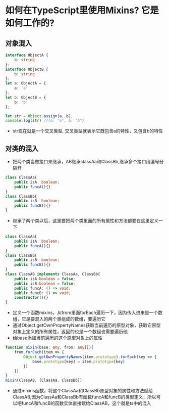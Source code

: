 # 如何在TypeScript里使用Mixins? 它是如何工作的?
## 对象混入
```typescript
interface ObjectA {
    a: string
};
interface ObjectB {
    b: string
};
let a: ObjectA = {  
    a: 'a'
};
let b: ObjectB = {  
    b: 'b'
};

let str = Object.assign(a, b);
console.log(str) //{a: "a", b: "b"}
```
- str现在就是一个交叉类型, 交叉类型就表示它既包含a的特性，又包含b的特性

## 对类的混入
- 把两个类当做接口来继承，AB继承classAa和ClassBb,继承多个接口用逗号分隔开
```typescript
class ClassAa{
    public isA: boolean;
    public funcA(){}
}
class ClassBb{
    public isB: boolean;
    public funcB(){}
}
```
- 继承了两个类以后，这里要把两个类里面的所有属性和方法都要在这里定义一下
```typescript
class ClassAa{
    public isA: boolean;
    public funcA(){}
}
class ClassBb{
    public isB: boolean;
    public funcB(){}
}
class ClassAB implements ClassAa, ClassBb{
    public isA:boolean = false;
    public isB:boolean = false;
    public funcA: () => void;
    public funcB: () => void;
    constructor(){}
}
```
- 定义一个函数mixins，从from里面forEach遍历一下，因为传入进来是一个数组，它是要混入的两个类组成的数组，要遍历它
- 通过Object.getOwnPropertyNames获取当前遍历的原型对象，获取它原型对象上定义的所有属性，返回的也是一个数组也需要遍历他
- 给base添加当前遍历的这个原型对象上的属性
```typescript
function mixin(base: any, from: any[]){
    from.forEach(item => {
        Object.getOwnPropertyNames(item.prototype).forEach(key => {
            base.prototype[key] = item.prototype[key]
        })
    })
}
mixin(ClassAB, [ClassAa, ClassBb])
```
- 通过mixins函数，将这个ClassAa和ClassBb原型对象的属性和方法赋给ClassAB,因为ClassAa和ClassBb有函数funcA和funcB的类型定义，所以可以吧funcA和funcB的函数实体直接赋给ClassAB，这个就是ts中的混入
